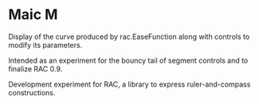# Maic M

Display of the curve produced by rac.EaseFunction along with controls to modify its parameters.

Intended as an experiment for the bouncy tail of segment controls and to finalize RAC 0.9.

Development experiment for RAC, a library to express ruler-and-compass constructions.
